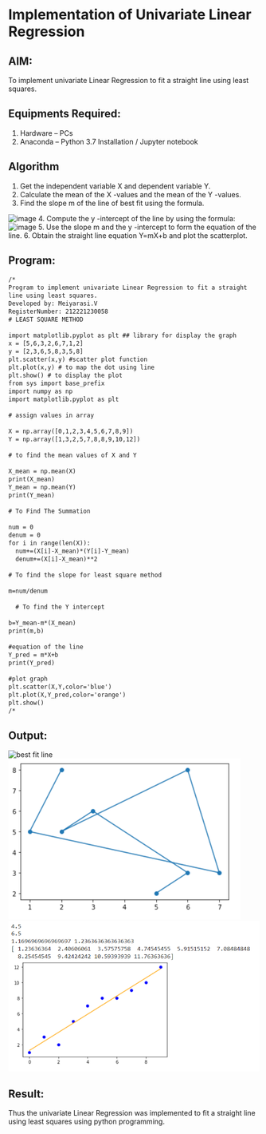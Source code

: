 # Implementation of Univariate Linear Regression
## AIM:
To implement univariate Linear Regression to fit a straight line using least squares.

## Equipments Required:
1. Hardware – PCs
2. Anaconda – Python 3.7 Installation / Jupyter notebook

## Algorithm
1. Get the independent variable X and dependent variable Y.
2. Calculate the mean of the X -values and the mean of the Y -values.
3. Find the slope m of the line of best fit using the formula. 
<img width="231" alt="image" src="https://user-images.githubusercontent.com/93026020/192078527-b3b5ee3e-992f-46c4-865b-3b7ce4ac54ad.png">
4. Compute the y -intercept of the line by using the formula:
<img width="148" alt="image" src="https://user-images.githubusercontent.com/93026020/192078545-79d70b90-7e9d-4b85-9f8b-9d7548a4c5a4.png">
5. Use the slope m and the y -intercept to form the equation of the line.
6. Obtain the straight line equation Y=mX+b and plot the scatterplot.

## Program:
```
/*
Program to implement univariate Linear Regression to fit a straight line using least squares.
Developed by: Meiyarasi.V
RegisterNumber: 212221230058
# LEAST SQUARE METHOD 

import matplotlib.pyplot as plt ## library for display the graph
x = [5,6,3,2,6,7,1,2]
y = [2,3,6,5,8,3,5,8]
plt.scatter(x,y) #scatter plot function
plt.plot(x,y) # to map the dot using line 
plt.show() # to display the plot
from sys import base_prefix
import numpy as np
import matplotlib.pyplot as plt

# assign values in array

X = np.array([0,1,2,3,4,5,6,7,8,9])
Y = np.array([1,3,2,5,7,8,8,9,10,12])

# to find the mean values of X and Y

X_mean = np.mean(X)
print(X_mean)
Y_mean = np.mean(Y)
print(Y_mean)

# To Find The Summation

num = 0
denum = 0
for i in range(len(X)):
  num+=(X[i]-X_mean)*(Y[i]-Y_mean)
  denum+=(X[i]-X_mean)**2

# To find the slope for least square method

m=num/denum

  # To find the Y intercept 

b=Y_mean-m*(X_mean)
print(m,b)

#equation of the line 
Y_pred = m*X+b
print(Y_pred)

#plot graph
plt.scatter(X,Y,color='blue')
plt.plot(X,Y_pred,color='orange')
plt.show()
/*
```

## Output:
![best fit line](sam.png)
![OUTPUT](./m1.png)
![OUTPUT](./m2.png)


## Result:
Thus the univariate Linear Regression was implemented to fit a straight line using least squares using python programming.

